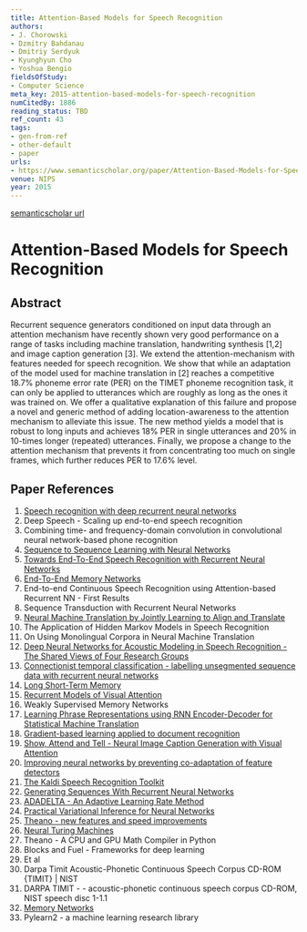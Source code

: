 ```yaml
---
title: Attention-Based Models for Speech Recognition
authors:
- J. Chorowski
- Dzmitry Bahdanau
- Dmitriy Serdyuk
- Kyunghyun Cho
- Yoshua Bengio
fieldsOfStudy:
- Computer Science
meta_key: 2015-attention-based-models-for-speech-recognition
numCitedBy: 1886
reading_status: TBD
ref_count: 43
tags:
- gen-from-ref
- other-default
- paper
urls:
- https://www.semanticscholar.org/paper/Attention-Based-Models-for-Speech-Recognition-Chorowski-Bahdanau/b624504240fa52ab76167acfe3156150ca01cf3b?sort=total-citations
venue: NIPS
year: 2015
---
```


[semanticscholar url](https://www.semanticscholar.org/paper/Attention-Based-Models-for-Speech-Recognition-Chorowski-Bahdanau/b624504240fa52ab76167acfe3156150ca01cf3b?sort=total-citations)

# Attention-Based Models for Speech Recognition

## Abstract

Recurrent sequence generators conditioned on input data through an attention mechanism have recently shown very good performance on a range of tasks including machine translation, handwriting synthesis [1,2] and image caption generation [3]. We extend the attention-mechanism with features needed for speech recognition. We show that while an adaptation of the model used for machine translation in [2] reaches a competitive 18.7% phoneme error rate (PER) on the TIMET phoneme recognition task, it can only be applied to utterances which are roughly as long as the ones it was trained on. We offer a qualitative explanation of this failure and propose a novel and generic method of adding location-awareness to the attention mechanism to alleviate this issue. The new method yields a model that is robust to long inputs and achieves 18% PER in single utterances and 20% in 10-times longer (repeated) utterances. Finally, we propose a change to the attention mechanism that prevents it from concentrating too much on single frames, which further reduces PER to 17.6% level.

## Paper References

1. [Speech recognition with deep recurrent neural networks](2013-speech-recognition-with-deep-recurrent-neural-networks)
2. Deep Speech - Scaling up end-to-end speech recognition
3. Combining time- and frequency-domain convolution in convolutional neural network-based phone recognition
4. [Sequence to Sequence Learning with Neural Networks](2014-sequence-to-sequence-learning-with-neural-networks)
5. [Towards End-To-End Speech Recognition with Recurrent Neural Networks](2014-towards-end-to-end-speech-recognition-with-recurrent-neural-networks)
6. [End-To-End Memory Networks](2015-end-to-end-memory-networks)
7. End-to-end Continuous Speech Recognition using Attention-based Recurrent NN - First Results
8. Sequence Transduction with Recurrent Neural Networks
9. [Neural Machine Translation by Jointly Learning to Align and Translate](2015-neural-machine-translation-by-jointly-learning-to-align-and-translate)
10. The Application of Hidden Markov Models in Speech Recognition
11. On Using Monolingual Corpora in Neural Machine Translation
12. [Deep Neural Networks for Acoustic Modeling in Speech Recognition - The Shared Views of Four Research Groups](2012-deep-neural-networks-for-acoustic-modeling-in-speech-recognition-the-shared-views-of-four-research-groups)
13. [Connectionist temporal classification - labelling unsegmented sequence data with recurrent neural networks](2006-connectionist-temporal-classification-labelling-unsegmented-sequence-data-with-recurrent-neural-networks)
14. [Long Short-Term Memory](1997-long-short-term-memory)
15. [Recurrent Models of Visual Attention](2014-recurrent-models-of-visual-attention)
16. Weakly Supervised Memory Networks
17. [Learning Phrase Representations using RNN Encoder-Decoder for Statistical Machine Translation](2014-learning-phrase-representations-using-rnn-encoder-decoder-for-statistical-machine-translation)
18. [Gradient-based learning applied to document recognition](1998-lenet5.md)
19. [Show, Attend and Tell - Neural Image Caption Generation with Visual Attention](2015-show-attend-and-tell-neural-image-caption-generation-with-visual-attention)
20. [Improving neural networks by preventing co-adaptation of feature detectors](2012-improving-neural-networks-by-preventing-co-adaptation-of-feature-detectors)
21. [The Kaldi Speech Recognition Toolkit](2011-the-kaldi-speech-recognition-toolkit)
22. [Generating Sequences With Recurrent Neural Networks](2013-generating-sequences-with-recurrent-neural-networks)
23. [ADADELTA - An Adaptive Learning Rate Method](2012-adadelta-an-adaptive-learning-rate-method)
24. [Practical Variational Inference for Neural Networks](2011-practical-variational-inference-for-neural-networks)
25. [Theano - new features and speed improvements](2012-theano-new-features-and-speed-improvements)
26. [Neural Turing Machines](2014-neural-turing-machines)
27. Theano - A CPU and GPU Math Compiler in Python
28. Blocks and Fuel - Frameworks for deep learning
29. Et al
30. Darpa Timit Acoustic-Phonetic Continuous Speech Corpus CD-ROM {TIMIT} | NIST
31. DARPA TIMIT - - acoustic-phonetic continuous speech corpus CD-ROM, NIST speech disc 1-1.1
32. [Memory Networks](2015-memory-networks)
33. Pylearn2 - a machine learning research library
